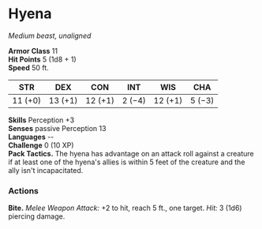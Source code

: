 # Hyena 
_Medium beast, unaligned_

**Armor Class** 11    
**Hit Points** 5 (1d8 + 1)    
**Speed** 50 ft.

| STR     | DEX     | CON     | INT     | WIS     | CHA     |
|---------|---------|---------|---------|---------|---------|
| 11 (+0) | 13 (+1) | 12 (+1) | 2 (−4)  | 12 (+1) | 5 (−3)  |  

**Skills** Perception +3    
**Senses** passive Perception 13    
**Languages** --    
**Challenge** 0 (10 XP)    
**Pack Tactics.** The hyena has advantage on an attack roll against a creature if at least one of the hyena's allies is within 5 feet of the creature and the ally isn't incapacitated. 

### Actions    
**Bite.** _Melee Weapon Attack:_ +2 to hit, reach 5 ft., one target. _Hit:_ 3 (1d6) piercing damage. 
